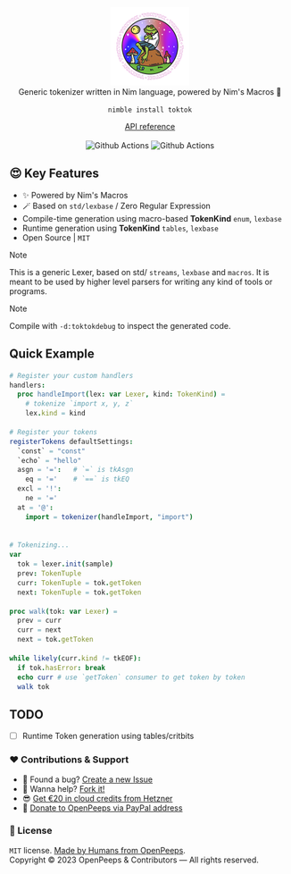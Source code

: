 <p align="center">
  <img src="https://raw.githubusercontent.com/openpeep/toktok/main/.github/logo.png" width="140px"><br>
  Generic tokenizer written in Nim language, powered by Nim's Macros 👑
</p>

<p align="center">
  <code>nimble install toktok</code>
</p>

<p align="center">
  <a href="https://openpeeps.github.io/toktok">API reference</a> <br><br>
  <img src="https://github.com/openpeeps/toktok/workflows/test/badge.svg" alt="Github Actions">  <img src="https://github.com/openpeeps/toktok/workflows/docs/badge.svg" alt="Github Actions">
</p>


## 😍 Key Features
- ✨ Powered by Nim's Macros
- 🪄 Based on `std/lexbase` / Zero Regular Expression
- Compile-time generation using macro-based **TokenKind** `enum`, `lexbase`
- Runtime generation using **TokenKind** `tables`, `lexbase`
- Open Source | `MIT`

> [!NOTE]
> This is a generic Lexer, based on std/ `streams`, `lexbase` and `macros`. It is meant to be used by higher level parsers for writing any kind of tools or programs.

> [!NOTE]
> Compile with `-d:toktokdebug` to inspect the generated code.

## Quick Example

```nim
# Register your custom handlers
handlers:
  proc handleImport(lex: var Lexer, kind: TokenKind) =
    # tokenize `import x, y, z`
    lex.kind = kind

# Register your tokens
registerTokens defaultSettings:
  `const` = "const"
  `echo` = "hello"
  asgn = '=':   # `=` is tkAsgn
    eq = '='    # `==` is tkEQ
  excl = '!':
    ne = '='
  at = '@':
    import = tokenizer(handleImport, "import") 


# Tokenizing...
var
  tok = lexer.init(sample)
  prev: TokenTuple
  curr: TokenTuple = tok.getToken
  next: TokenTuple = tok.getToken 

proc walk(tok: var Lexer) =
  prev = curr
  curr = next
  next = tok.getToken

while likely(curr.kind != tkEOF):
  if tok.hasError: break
  echo curr # use `getToken` consumer to get token by token
  walk tok
```

## TODO
- [ ] Runtime Token generation using tables/critbits

### ❤ Contributions & Support
- 🐛 Found a bug? [Create a new Issue](https://github.com/openpeeps/toktok/issues)
- 👋 Wanna help? [Fork it!](https://github.com/openpeeps/toktok/fork)
- 😎 [Get €20 in cloud credits from Hetzner](https://hetzner.cloud/?ref=Hm0mYGM9NxZ4)
- 🥰 [Donate to OpenPeeps via PayPal address](https://www.paypal.com/donate/?hosted_button_id=RJK3ZTDWPL55C)

### 🎩 License
`MIT` license. [Made by Humans from OpenPeeps](https://github.com/openpeeps).<br>
Copyright &copy; 2023 OpenPeeps & Contributors &mdash; All rights reserved.

